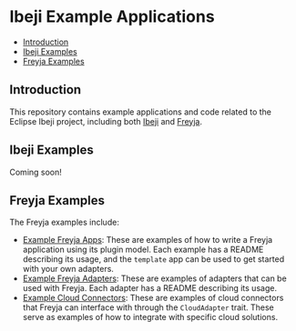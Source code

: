 # Ibeji Example Applications

- [Introduction](#introduction)
- [Ibeji Examples](#ibeji-examples)
- [Freyja Examples](#freyja-examples)

## Introduction

This repository contains example applications and code related to the Eclipse Ibeji project, including both [Ibeji](https://github.com/eclipse-ibeji/ibeji) and [Freyja](https://github.com/eclipse-ibeji/freyja).

## Ibeji Examples

Coming soon!

## Freyja Examples

The Freyja examples include:

- [Example Freyja Apps](./freyja_apps/): These are examples of how to write a Freyja application using its plugin model. Each example has a README describing its usage, and the `template` app can be used to get started with your own adapters.
- [Example Freyja Adapters](./freyja_adapters/): These are examples of adapters that can be used with Freyja. Each adapter has a README describing its usage.
- [Example Cloud Connectors](./cloud_connectors/): These are examples of cloud connectors that Freyja can interface with through the `CloudAdapter` trait. These serve as examples of how to integrate with specific cloud solutions.
